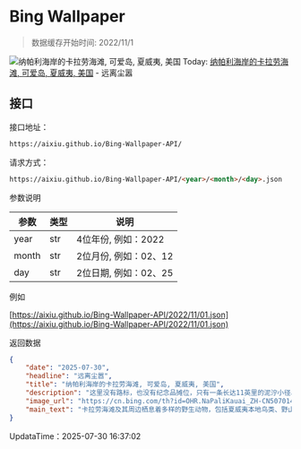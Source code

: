 # Bing Wallpaper

> 数据缓存开始时间: 2022/11/1

![纳帕利海岸的卡拉劳海滩, 可爱岛, 夏威夷, 美国](https://cn.bing.com/th?id=OHR.NaPaliKauai_ZH-CN5070149838_1920x1080.webp)
Today: [纳帕利海岸的卡拉劳海滩, 可爱岛, 夏威夷, 美国](https://cn.bing.com/th?id=OHR.NaPaliKauai_ZH-CN5070149838_1920x1080.webp) - 远离尘嚣

## 接口

接口地址：

```html
https://aixiu.github.io/Bing-Wallpaper-API/
```

请求方式：

```html
https://aixiu.github.io/Bing-Wallpaper-API/<year>/<month>/<day>.json
```

参数说明

| 参数 | 类型 | 说明 |
| - | - | - |
| year | str | 4位年份, 例如：2022 |
| month | str | 2位月份, 例如：02、12 |
| day | str | 2位日期, 例如：02、25 |

例如

[https://aixiu.github.io/Bing-Wallpaper-API/2022/11/01.json](https://aixiu.github.io/Bing-Wallpaper-API/2022/11/01.json)

返回数据

```json
{
    "date": "2025-07-30",
    "headline": "远离尘嚣",
    "title": "纳帕利海岸的卡拉劳海滩, 可爱岛, 夏威夷, 美国",
    "description": "这里没有路标，也没有纪念品摊位，只有一条长达11英里的泥泞小径、险峻的峭壁以及开阔的视野，通向夏威夷最为偏远的海滩之一。卡拉劳海滩位于考艾岛卡拉劳步道的尽头，是所有辛苦徒步者最终踏上沙滩的奖赏。唯一的陆路就是这条小径，它穿越山谷，沿着海岸峭壁蜿蜒前行。夏季，一些游客会选择划皮划艇抵达，但无论采用哪种方式，所有在此停留的人都需要提前获得许可。",
    "image_url": "https://cn.bing.com/th?id=OHR.NaPaliKauai_ZH-CN5070149838_1920x1080.webp",
    "main_text": "卡拉劳海滩及其周边栖息着多样的野生动物，包括夏威夷本地鸟类、野山羊以及色彩斑斓的热带植物。"
}
```

UpdataTime：2025-07-30 16:37:02

